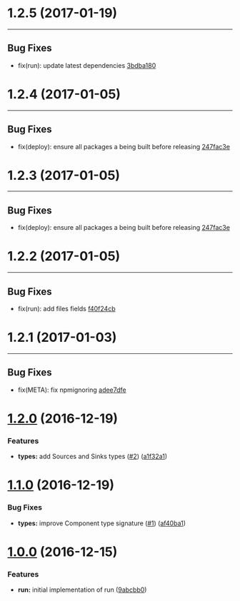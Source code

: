 # 1.2.5 (2017-01-19)
---

## Bug Fixes

- fix(run): update latest dependencies [3bdba180](https://github.com/motorcyclejs/run/commits/3bdba180012ae9257e49f776d09316792d3e053a)

# 1.2.4 (2017-01-05)
---

## Bug Fixes

- fix(deploy): ensure all packages a being built before releasing [247fac3e](https://github.com/motorcyclejs/run/commits/247fac3ecbc1110343a0c48ee6c9fe1cad0b95d7)

# 1.2.3 (2017-01-05)
---

## Bug Fixes

- fix(deploy): ensure all packages a being built before releasing [247fac3e](https://github.com/motorcyclejs/run/commits/247fac3ecbc1110343a0c48ee6c9fe1cad0b95d7)

# 1.2.2 (2017-01-05)
---

## Bug Fixes

- fix(run): add files fields [f40f24cb](https://github.com/motorcyclejs/run/commits/f40f24cbe4750c8424deb5272ef9e228ddfb85ad)

# 1.2.1 (2017-01-03)
---

## Bug Fixes

- fix(META): fix npmignoring [adee7dfe](https://github.com/motorcyclejs/run/commits/adee7dfeaf56820919d290194dd2a575a1b2ff03)

<a name="1.2.0"></a>
# [1.2.0](https://github.com/motorcyclejs/run/compare/v1.1.0...v1.2.0) (2016-12-19)


### Features

* **types:** add Sources and Sinks types ([#2](https://github.com/motorcyclejs/run/issues/2)) ([a1f32a1](https://github.com/motorcyclejs/run/commit/a1f32a1))



<a name="1.1.0"></a>
# [1.1.0](https://github.com/motorcyclejs/run/compare/v1.0.0...v1.1.0) (2016-12-19)


### Bug Fixes

* **types:** improve Component type signature ([#1](https://github.com/motorcyclejs/run/issues/1)) ([af40ba1](https://github.com/motorcyclejs/run/commit/af40ba1))



<a name="1.0.0"></a>
# [1.0.0](https://github.com/motorcyclejs/run/compare/9abcbb0...v1.0.0) (2016-12-15)


### Features

* **run:** initial implementation of run ([9abcbb0](https://github.com/motorcyclejs/run/commit/9abcbb0))


